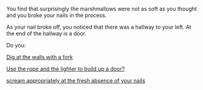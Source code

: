 You find that surprisingly the marshmallows were not as soft as you thought and you broke your nails in the process.

As your nail broke off, you noticed that there was a hallway to your left.
At the end of the hallway is a door.

Do you:

[Dig at the walls with a fork](../dig/dig.md)

[Use the rope and the lighter to build up a door?](door/door.md)

[scream appropriately at the fresh absence of your nails](../scream/scream.md)